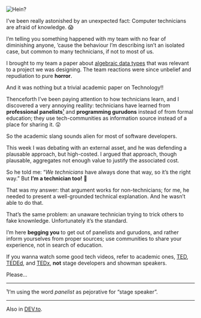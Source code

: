 ![Hein?](//cacilhas.info/img/hein.png)

I’ve been really astonished by an unexpected fact: Computer technicians are afraid of knowledge. 😱

I’m telling you something happened with my team with no fear of diminishing anyone, ’cause the behaviour I’m describing isn’t an isolated case, but common to many technicians, if not to most of us.

I brought to my team a paper about [algebraic data types](http://foldoc.org/algebraic+data+type) that was relevant to a project we was designing. The team reactions were since unbelief and repudiation to pure **horror**.

And it was nothing but a trivial academic paper on Technology!!

Thenceforth I’ve been paying attention to how technicians learn, and I discovered a very annoying reallity: technicians have learned from **professional panelists**[¹](#panelist) and **programming gurudons** instead of from formal education; they use tech-communities as information source instead of a place for sharing it. 😲

So the academic slang sounds alien for most of software developers.

This week I was debating with an external asset, and he was defending a plausable approach, but high-costed. I argued that approach, though plausable, aggregates not enough value to justify the associated cost.

So he told me: “_We technicians_ have always done that way, so it’s the right way.” But **I’m a technician too!** 😤

That was my answer: that argument works for non-technicians; for me, he needed to present a well-grounded technical explanation. And he wasn’t able to do that.

That’s the same problem: an unaware technician trying to trick others to fake knownledge. Unfortunately it’s the standard.

I’m here **begging you** to get out of panelists and gurudons, and rather inform yourselves from proper sources; use communities to share your experience, not in search of education.

If you wanna watch some good tech videos, refer to academic ones, [TED](https://www.ted.com/), [TEDEd](https://ed.ted.com/), and [TEDx](https://www.ted.com/about/programs-initiatives/tedx-program), **not** stage developers and showman speakers.

Please…

* * *

¹I’m using the word _panelist_ as pejorative for “stage speaker”.

* * *

Also in [DEV.to](https://dev.to/cacilhas/the-surprising-technicians-lack-o-knowledge-19ao).